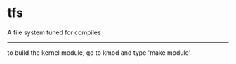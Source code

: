 # tfs
A file system tuned for compiles



-----

to build the kernel module, go to kmod and type 'make module'

